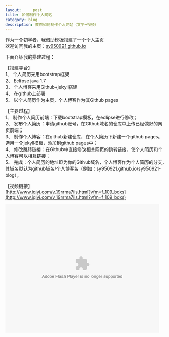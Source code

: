 ```yaml
---
layout:     post
title: 如何制作个人网站    
category: blog
description: 教你如何制作个人网站（文字+视频）
---
```


作为一个初学者，我借助模板搭建了一个个人主页</br>
欢迎访问我的主页：[sy950921.github.io](https://sy950921.github.io/)

下面介绍我的搭建过程：

【搭建平台】</br>
1、	个人简历采用bootstrap框架</br>
2、	Eclipse  java 1.7</br>
3、	个人博客采用Github+jekyll搭建</br>
4、	在github上部署</br>
5、	以个人简历作为主页，个人博客作为其Github pages</br>

【主要过程】</br>
1、	制作个人简历前端：下载bootstrap模板，在eclipse进行修改；</br>
2、	发布个人简历：申请github账号，在GIthub域名的仓库中上传已经做好的网页前端；</br>
3、	制作个人博客：在github新建仓库，在个人简历下新建一个github pages。选用一个jekyll模板，添加到github pages中；</br>
4、	修改跳转链接：在Github中直接修改相关网页的跳转链接，使个人简历和个人博客可以相互链接；</br>
5、	完成：个人简历的地址即为你的Github域名，个人博客作为个人简历的分支，其域名默认为github域名/个人博客名（例如：sy950921.github.io/sy950921-blog）。</br>

【视频链接】</br>
[http://www.iqiyi.com/v_19rrma7iis.html?vfm=f_109_bdxs](http://www.iqiyi.com/v_19rrma7iis.html?vfm=f_109_bdxs)

<embed src="http://player.youku.com/player.php/sid/XNjIwMzUwNTg0/v.swf" allowFullScreen="true" quality="high" width="480" height="400" align="middle" allowScriptAccess="always" type="application/x-shockwave-flash"></embed>

